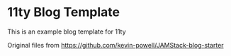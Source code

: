 # 11ty Blog Template
This is an example blog template for 11ty

Original files from https://github.com/kevin-powell/JAMStack-blog-starter
